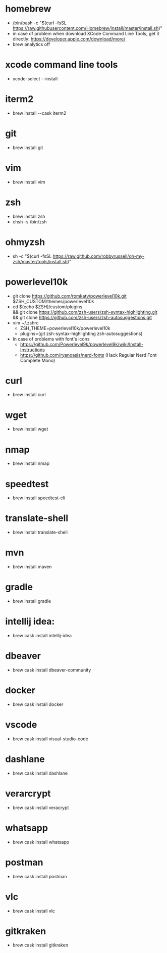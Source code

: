 # homebrew
  * /bin/bash -c "$(curl -fsSL https://raw.githubusercontent.com/Homebrew/install/master/install.sh)"
  * in case of problem when download XCode Command Line Tools, get it directly: https://developer.apple.com/download/more/
  * brew analytics off

# xcode command line tools
 * xcode-select --install

# iterm2
  * brew install --cask iterm2

# git
  * brew install git

# vim
  * brew install vim

# zsh
  * brew install zsh
  * chsh -s /bin/zsh

# ohmyzsh
  * sh -c "$(curl -fsSL https://raw.github.com/robbyrussell/oh-my-zsh/master/tools/install.sh)"

# powerlevel10k
  * git clone https://github.com/romkatv/powerlevel10k.git $ZSH_CUSTOM/themes/powerlevel10k
  * cd $(echo $ZSH)/custom/plugins \
      && git clone https://github.com/zsh-users/zsh-syntax-highlighting.git \
      && git clone https://github.com/zsh-users/zsh-autosuggestions.git
  * vim ~/.zshrc
      * ZSH_THEME=powerlevel10k/powerlevel10k
      * plugins=(git zsh-syntax-highlighting zsh-autosuggestions)
  * In case of problems with font's icons
      * https://github.com/Powerlevel9k/powerlevel9k/wiki/Install-Instructions
      * https://github.com/ryanoasis/nerd-fonts (Hack Regular Nerd Font Complete Mono)

# curl
  * brew install curl

# wget
  * brew install wget

# nmap
  * brew install nmap

# speedtest
  * brew install speedtest-cli

# translate-shell
  * brew install translate-shell

# mvn
  * brew install maven

# gradle
  * brew install gradle

# intellij idea:
  * brew cask install intellij-idea

# dbeaver
  * brew cask install dbeaver-community

# docker
  * brew cask install docker

# vscode
  * brew cask install visual-studio-code

# dashlane
  * brew cask install dashlane

# verarcrypt
  * brew cask install veracrypt

# whatsapp
  * brew cask install whatsapp

# postman
  * brew cask install postman

# vlc
  * brew cask install vlc

# gitkraken
  * brew cask install gitkraken

